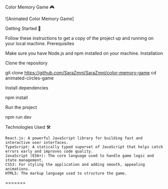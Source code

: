 
Color Memory Game 🎮

![Animated Color Memory Game]


Getting Started 🚀

Follow these instructions to get a copy of the project up and running on your local machine.
Prerequisites

Make sure you have Node.js and npm installed on your machine.
Installation

Clone the repository

git clone https://github.com/SaraZmni/SaraZmni/color-memory-game
cd animated-circles-game

Install dependencies

npm install

Run the project

 npm run dev

Technologies Used 🛠️

    React.js: A powerful JavaScript library for building fast and interactive user interfaces.
    TypeScript: A statically typed superset of JavaScript that helps catch errors early and improves code quality.
    JavaScript (ES6+): The core language used to handle game logic and state management.
    CSS3: For styling the application and adding smooth, appealing animations.
    HTML5: The markup language used to structure the game.
=======

